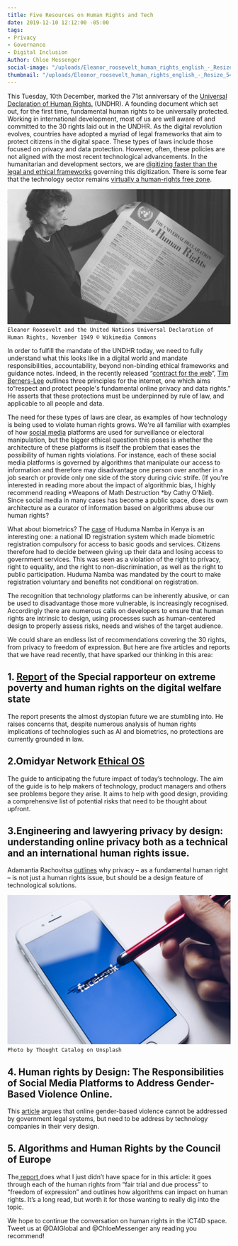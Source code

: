 ```yaml
---
title: Five Resources on Human Rights and Tech
date: 2019-12-10 12:12:00 -05:00
tags:
- Privacy
- Governance
- Digital Inclusion
Author: Chloe Messenger
social-image: "/uploads/Eleanor_roosevelt_human_rights_english_-_Resize_548w.jpg-f6b73d.png"
thumbnail: "/uploads/Eleanor_roosevelt_human_rights_english_-_Resize_548w.jpg-f6b73d.png"
---
```


This Tuesday, 10th December, marked the 71st anniversary of the [Universal Declaration of Human Rights.](https://www.un.org/en/universal-declaration-human-rights/) (UNDHR). A founding document which set out, for the first time, fundamental human rights to be universally protected. Working in international development, most of us are well aware of and committed to the 30 rights laid out in the UNDHR. As the digital revolution evolves, countries have adopted a myriad of legal frameworks that  aim to protect citizens in the digital space. These types of laws include those focused on  privacy and data protection. However, often, these policies are not  aligned with the most recent technological advancements. In the humanitarian and development sectors, we are [digitizing faster than the legal and ethical frameworks](https://reliefweb.int/report/world/future-financial-assistance-outlook-2030-enaresfr) governing this digitization. There is some fear that the technology sector remains [virtually a human-rights free zone](https://www.ohchr.org/EN/NewsEvents/Pages/DisplayNews.aspx?NewsID=25156).

![Eleanor_roosevelt_human_rights_english_-_Resize_548w.jpg.png](/uploads/Eleanor_roosevelt_human_rights_english_-_Resize_548w.jpg.png)`Eleanor Roosevelt and the United Nations Universal Declaration of Human Rights, November 1949 © Wikimedia Commons`
<!--more-->

In order to fulfill the mandate of the UNDHR today, we need to fully understand what this looks like in a digital world and mandate responsibilities, accountability, beyond non-binding ethical frameworks and guidance notes. Indeed, in the recently released “[contract for the web](https://contractfortheweb.org/principles/principle-3-respect-and-protect-peoples-fundamental-online-privacy-and-data-rights/)”, [Tim Berners-Lee](https://webfoundation.org/about/sir-tim-berners-lee/) outlines three principles for the internet, one which aims to“respect and protect people's fundamental online privacy and data rights.”  He asserts that these protections must be underpinned by rule of law, and applicable to all people and data.

The need for these types of laws are clear, as examples of  how technology is being used to violate human rights grows. We're all familiar with examples of how [social media](https://www.freedomonthenet.org/report/freedom-on-the-net/2019/the-crisis-of-social-media) platforms are used for surveillance or electoral manipulation, but the bigger ethical question this poses is whether the architecture of these platforms is itself the problem that eases the possibility of human rights violations. For instance, each of these social media platforms is governed by algorithms that manipulate our access to information and therefore may disadvantage one person over another in a job search or provide only one side of the story during civic strife. (If you're interested in reading more about the impact of algorithmic bias, I highly recommend reading \*Weapons of Math Destruction \*by Cathy O'Niel). Since social media in many cases has become a public space, does its own architecture as a curator of information based on algorithms abuse our human rights?

What about biometrics? The [case](https://www.aljazeera.com/indepth/opinion/kenya-huduma-data-commodification-government-tyranny-190806134307370.html) of Huduma Namba in Kenya is an interesting one: a national ID registration system which made biometric registration compulsory for access to basic goods and services. Citizens therefore had to decide between giving up their data and losing access to government services. This was seen as a violation of the right to privacy, right to equality, and the right to non-discrimination, as well as the right to public participation. Huduma Namba was mandated by the court to make registration voluntary and benefits not conditional on registration.

The recognition that technology platforms can be inherently abusive, or can be used to disadvantage those more vulnerable, is increasingly recognised. Accordingly there are numerous calls on developers to ensure that human rights are intrinsic to design, using processes such as human-centered design to properly assess risks, needs and wishes of the target audience.

We could share an endless list of recommendations covering the 30 rights, from privacy to freedom of expression. But here are five articles and reports that we have read recently, that have sparked our thinking in this area:

## 1. [Report](https://undocs.org/A/74/493) of the Special rapporteur on extreme poverty and human rights on the digital welfare state

The report presents the almost dystopian future we are stumbling into. He raises concerns that, despite numerous analysis of human rights implications of technologies such as AI and biometrics, no protections are currently grounded in law.

## 2.Omidyar Network [Ethical OS](https://www.omidyar.com/investees/ethical-os)

The guide to anticipating the future impact of today’s technology. The aim of the guide is to help makers of technology, product managers and others see problems begore they arise. It aims to help with good design, providing a comprehensive list of potential risks that need to be thought about upfront.

## 3.Engineering and lawyering privacy by design: understanding online privacy both as a technical and an international human rights issue.

Adamantia Rachovitsa [outlines](https://academic.oup.com/ijlit/article/24/4/374/2566975) why privacy – as a fundamental human right – is not just a human rights issue, but should be a design feature of technological solutions.

![thought-catalog-tRL_Rkh6D8o-unsplash.jpg](/uploads/thought-catalog-tRL_Rkh6D8o-unsplash.jpg)`Photo by Thought Catalog on Unsplash`

## 4. Human rights by Design: The Responsibilities of Social Media Platforms to Address Gender‐Based Violence Online.

This [article](https://onlinelibrary.wiley.com/doi/full/10.1002/poi3.185) argues that online gender-based violence cannot be addressed by government legal systems, but need to be address by technology companies in their very design.

## 5. Algorithms and Human Rights by the Council of Europe

The[ report ](https://rm.coe.int/algorithms-and-human-rights-en-rev/16807956b5)does what I just didn’t have space for in this article: it goes through each of the human rights from “fair trial and due process” to “freedom of expression” and outlines how algorithms can impact on human rights. It’s a long read, but worth it for those wanting to really dig into the topic.

We hope to continue the conversation on human rights in the ICT4D space. Tweet us at @DAIGlobal and @ChloeMessenger any reading you recommend!